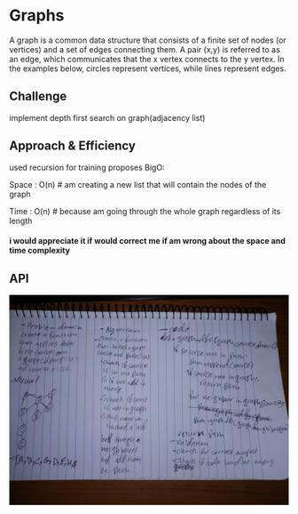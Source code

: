 # Graphs
A graph is a common data structure that consists of a finite set of nodes (or vertices) and a set of edges connecting them. A pair (x,y) is referred to as an edge, which communicates that the x vertex connects to the y vertex. In the examples below, circles represent vertices, while lines represent edges.

## Challenge
implement depth first search on graph(adjacency list)
## Approach & Efficiency
used recursion for training proposes
BigO:

Space : O(n) # am creating a new list that will contain the nodes of the graph

Time : O(n) # because am going through the whole graph regardless of its length

#### i would appreciate it if would correct me if am wrong about the space and time complexity

## API

![img](../../../assests/graph_dfs.jpg)
